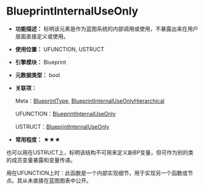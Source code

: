 ﻿# BlueprintInternalUseOnly

- **功能描述：** 标明该元素是作为蓝图系统的内部调用或使用，不暴露出来在用户层面直接定义或使用。

- **使用位置：** UFUNCTION, USTRUCT

- **引擎模块：** Blueprint

- **元数据类型：** bool

- **关联项：** 

  Meta：[BlueprintType](BlueprintType.md), [BlueprintInternalUseOnlyHierarchical](BlueprintInternalUseOnlyHierarchical.md)

  UFUNCTION：[BlueprintInternalUseOnly](../../Specifier/UFUNCTION/UHT/BlueprintInternalUseOnly/BlueprintInternalUseOnly.md)

  USTRUCT：[BlueprintInternalUseOnly](../../Specifier/USTRUCT/Blueprint/BlueprintInternalUseOnly/BlueprintInternalUseOnly.md)

- **常用程度：** ★★★

也可以用在USTRUCT上，标明该结构不可用来定义新BP变量，但可作为别的类的成员变量暴露和变量传递。

用在UFUNCTION上时：此函数是一个内部实现细节，用于实现另一个函数或节点。其从未直接在蓝图图表中公开。
